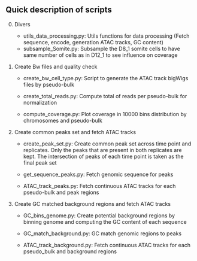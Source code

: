 Quick description of scripts
--------------------------------------------------------------
0. Divers 
     - utils_data_processing.py: Utils functions for data processing (Fetch sequence, encode, generation ATAC tracks, GC content)
     - subsample_Somite.py: Subsample the D8_1 somite cells to have same number of cells as in D12_1 to see influence on coverage

1. Create Bw files and quality check

    - create_bw_cell_type.py: Script to generate the ATAC track bigWigs files by pseudo-bulk 

    - create_total_reads.py: Compute total of reads per pseudo-bulk for normalization

    - compute_coverage.py: Plot coverage in 10000 bins distribution by chromosomes and pseudo-bulk

2. Create common peaks set and fetch ATAC tracks

    - create_peak_set.py: Create common peak set across time point and replicates. Only the peaks that are present in both replicates are kept. The intersection of peaks of each time point is taken as the final peak set

    - get_sequence_peaks.py: Fetch genomic sequence for peaks

    - ATAC_track_peaks.py: Fetch continuous ATAC tracks for each pseudo-bulk and peak regions

3. Create GC matched background regions and fetch ATAC tracks

    - GC_bins_genome.py: Create potential background regions by binning genome and computing the GC content of each sequence

    - GC_match_background.py: GC match genomic regions to peaks

    - ATAC_track_background.py: Fetch continuous ATAC tracks for each pseudo_bulk and background regions